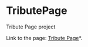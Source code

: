 # TributePage
Tribute Page project 

Link to the page: [Tribute Page](https://luiscorrea1.github.io/TributePage/)*.
